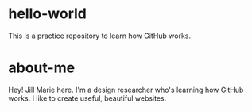 # hello-world
This is a practice repository to learn how GitHub works.

# about-me
Hey! Jill Marie here. I'm a design researcher who's learning how GitHub works.
I like to create useful, beautiful websites.
